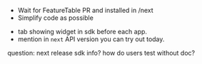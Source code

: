- Wait for FeatureTable PR and installed in /next
- Simplify code as possible

* tab showing widget in sdk before each app.
* mention in `next` API version you can try out today.

question: next release sdk info? how do users test without doc?
